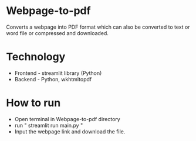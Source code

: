 # Webpage-to-pdf
Converts a webpage into PDF format which can also be converted to text or word file or compressed and downloaded.

# Technology
- Frontend - streamlit library (Python)
- Backend - Python, wkhtmltopdf

# How to run
- Open terminal in Webpage-to-pdf directory
- run " streamlit run main.py "
- Input the webpage link and download the file.
